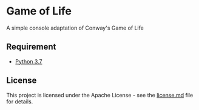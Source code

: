 # Game of Life

A simple console adaptation of Conway's Game of Life

## Requirement

* [Python 3.7](https://www.python.org/)

## License

This project is licensed under the Apache License - see the [license.md](license.md) file for details.
